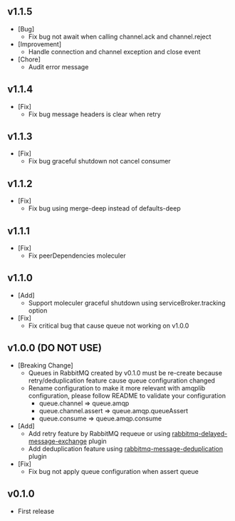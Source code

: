 ## v1.1.5
- [Bug]
  - Fix bug not await when calling channel.ack and channel.reject
- [Improvement]
  - Handle connection and channel exception and close event
- [Chore]
  - Audit error message

## v1.1.4
- [Fix]
  - Fix bug message headers is clear when retry

## v1.1.3
- [Fix]
  - Fix bug graceful shutdown not cancel consumer

## v1.1.2
- [Fix]
  - Fix bug using merge-deep instead of defaults-deep

## v1.1.1
- [Fix]
  - Fix peerDependencies moleculer

## v1.1.0
- [Add]
  - Support moleculer graceful shutdown using serviceBroker.tracking option
- [Fix]
  - Fix critical bug that cause queue not working on v1.0.0

## v1.0.0 (DO NOT USE)
- [Breaking Change]
  - Queues in RabbitMQ created by v0.1.0 must be re-create because retry/deduplication feature cause queue configuration changed
  - Rename configuration to make it more relevant with amqplib configuration, please follow README to validate your configuration
    - queue.channel => queue.amqp
    - queue.channel.assert => queue.amqp.queueAssert
    - queue.consume => queue.amqp.consume
- [Add]
  - Add retry feature by RabbitMQ requeue or using [rabbitmq-delayed-message-exchange](https://github.com/rabbitmq/rabbitmq-delayed-message-exchange) plugin
  - Add deduplication feature using [rabbitmq-message-deduplication](https://github.com/noxdafox/rabbitmq-message-deduplication) plugin
- [Fix]
  - Fix bug not apply queue configuration when assert queue

## v0.1.0
- First release
